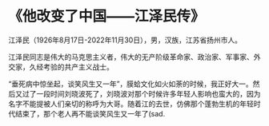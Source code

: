 # 《他改变了中国——江泽民传》
江泽民（1926年8月17日-2022年11月30日），男，汉族，江苏省扬州市人。

江泽民同志是伟大的马克思主义者，伟大的无产阶级革命家、政治家、军事家、外交家，久经考验的共产主义战士。

“垂死病中惊坐起，谈笑风生又一年”，膜蛤文化如火如荼的时候，我正好大一。然后又过了一段时间刘晓波死了，刘晓波对那个时候许多年轻人影响也蛮大的，因为名字不能提被人们亲切的称呼为大哥。随着江的去世，仿佛那个蓬勃生机的年轻时代结束了，那个老人再不能谈笑风生又一年了(sad.
